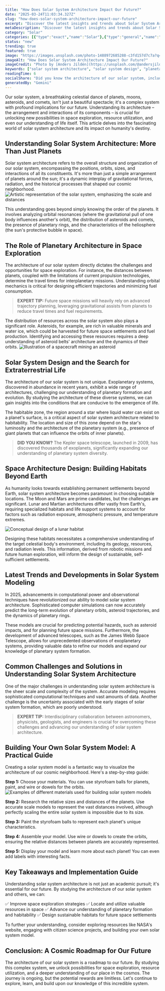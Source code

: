 ```yaml
---
title: "How Does Solar System Architecture Impact Our Future?"
date: "2025-03-24T11:03:34.327Z"
slug: "how-does-solar-system-architecture-impact-our-future"
excerpt: "Discover the latest insights and trends about Solar System Architecture. This comprehensive guide covers everything you need to know about Solar System Architecture in 2025."
metaDescription: "Discover the latest insights and trends about Solar System Architecture. This comprehensive guide covers everything you need to know about Solar System Arc..."
category: "Solar"
categories: [{"type":"exact","name":"Solar"},{"type":"general","name":"Space Exploration"},{"type":"medium","name":"Orbital Mechanics"},{"type":"specific","name":"Satellite Networks"},{"type":"niche","name":"Constellation Design"}]
status: "new"
trending: true
featured: true
image: "https://images.unsplash.com/photo-1488972685288-c3fd157d7c7a?q=85&w=1200&fit=max&fm=webp&auto=compress"
imageAlt: "How Does Solar System Architecture Impact Our Future?"
imageCredit: "Photo by [Anders Jildén](https://unsplash.com/@andersjilden) on Unsplash"
keywords: ["solar system architecture", "solar system design", "planetary architecture", "space architecture design", "solar system model", "designing a solar system", "best solar system model", "buy solar system model kit", "solar system architecture pdf", "how to build a solar system model"]
readingTime: 6
socialShare: "Did you know the architecture of our solar system, including the distribution of resources and gravitational forces, directly impacts our ability to explore and potentially inhabit other celestial bodies?  Our future in space hinges on understanding this cosmic blueprint."
generatedBy: "Gemini"
---
```




Our solar system, a breathtaking celestial dance of planets, moons, asteroids, and comets, isn't just a beautiful spectacle; it's a complex system with profound implications for our future.  Understanding its architecture – the arrangement and interactions of its components – is crucial for unlocking new possibilities in space exploration, resource utilization, and even our understanding of life itself. This article delves into the fascinating world of solar system architecture and its impact on humanity's destiny.

## Understanding Solar System Architecture: More Than Just Planets

Solar system architecture refers to the overall structure and organization of our solar system, encompassing the positions, orbits, sizes, and interactions of all its constituents.  It's more than just a simple arrangement of planets around the sun; it's a dynamic interplay of gravitational forces, radiation, and the historical processes that shaped our cosmic neighborhood. ![Artistic representation of the solar system, emphasizing the scale and distances](https://images.unsplash.com/photo-1527576539890-dfa815648363?q=85&w=1200&fit=max&fm=webp&auto=compress)

This understanding goes beyond simply knowing the order of the planets. It involves analyzing orbital resonances (where the gravitational pull of one body influences another's orbit), the distribution of asteroids and comets, the presence of planetary rings, and the characteristics of the heliosphere (the sun's protective bubble in space).

## The Role of Planetary Architecture in Space Exploration

The architecture of our solar system directly dictates the challenges and opportunities for space exploration. For instance, the distances between planets, coupled with the limitations of current propulsion technologies, determine the travel times for interplanetary missions.  Understanding orbital mechanics is critical for designing efficient trajectories and minimizing fuel consumption.

> **EXPERT TIP:**  Future space missions will heavily rely on advanced trajectory planning, leveraging gravitational assists from planets to reduce travel times and fuel requirements.

The distribution of resources across the solar system also plays a significant role.  Asteroids, for example, are rich in valuable minerals and water ice, which could be harvested for future space settlements and fuel production. Identifying and accessing these resources requires a deep understanding of asteroid belts' architecture and the dynamics of their orbits. ![Illustration of a spacecraft mining an asteroid](https://images.unsplash.com/photo-1488972685288-c3fd157d7c7a?q=85&w=1200&fit=max&fm=webp&auto=compress)

## Solar System Design and the Search for Extraterrestrial Life

The architecture of our solar system is not unique.  Exoplanetary systems, discovered in abundance in recent years, exhibit a wide range of architectures, challenging our understanding of planetary formation and evolution.  By studying the architecture of these diverse systems, we can gain insights into the conditions that are conducive to the emergence of life.

The habitable zone, the region around a star where liquid water can exist on a planet's surface, is a critical aspect of solar system architecture related to habitability.  The location and size of this zone depend on the star's luminosity and the architecture of the planetary system (e.g., presence of giant planets that can influence the orbits of inner planets).

> **DID YOU KNOW?**  The Kepler space telescope, launched in 2009, has discovered thousands of exoplanets, significantly expanding our understanding of planetary system diversity.

##  Space Architecture Design: Building Habitats Beyond Earth

As humanity looks towards establishing permanent settlements beyond Earth, solar system architecture becomes paramount in choosing suitable locations. The Moon and Mars are prime candidates, but the challenges are significant.  Lunar and Martian architectures differ vastly from Earth's, requiring specialized habitats and life support systems to account for factors such as radiation exposure, atmospheric pressure, and temperature extremes.

![Conceptual design of a lunar habitat](https://images.unsplash.com/photo-1487958449943-2429e8be8625?q=85&w=1200&fit=max&fm=webp&auto=compress)

Designing these habitats necessitates a comprehensive understanding of the target celestial body's environment, including its geology, resources, and radiation levels. This information, derived from robotic missions and future human exploration, will inform the design of sustainable, self-sufficient settlements.

## Latest Trends and Developments in Solar System Modeling

In 2025, advancements in computational power and observational techniques have revolutionized our ability to model solar system architecture.  Sophisticated computer simulations can now accurately predict the long-term evolution of planetary orbits, asteroid trajectories, and the dynamics of planetary rings.

These models are crucial for predicting potential hazards, such as asteroid impacts, and for planning future space missions.  Furthermore, the development of advanced telescopes, such as the James Webb Space Telescope, allows for unprecedented observations of exoplanetary systems, providing valuable data to refine our models and expand our knowledge of planetary system formation.

## Common Challenges and Solutions in Understanding Solar System Architecture

One of the major challenges in understanding solar system architecture is the sheer scale and complexity of the system.  Accurate modeling requires sophisticated computational techniques and vast amounts of data.  Another challenge is the uncertainty associated with the early stages of solar system formation, which are poorly understood.

> **EXPERT TIP:**  Interdisciplinary collaboration between astronomers, physicists, geologists, and engineers is crucial for overcoming these challenges and advancing our understanding of solar system architecture.

##  Building Your Own Solar System Model: A Practical Guide

Creating a solar system model is a fantastic way to visualize the architecture of our cosmic neighborhood.  Here's a step-by-step guide:

**Step 1:** Choose your materials. You can use styrofoam balls for planets, paint, and wire or dowels for the orbits.  ![Examples of different materials used for building solar system models](https://images.unsplash.com/photo-1518005020951-eccb494ad742?q=85&w=1200&fit=max&fm=webp&auto=compress)

**Step 2:** Research the relative sizes and distances of the planets.  Use accurate scale models to represent the vast distances involved, although perfectly scaling the entire solar system is impossible due to its size.

**Step 3:** Paint the styrofoam balls to represent each planet's unique characteristics.

**Step 4:** Assemble your model.  Use wire or dowels to create the orbits, ensuring the relative distances between planets are accurately represented.

**Step 5:** Display your model and learn more about each planet!  You can even add labels with interesting facts.

## Key Takeaways and Implementation Guide

Understanding solar system architecture is not just an academic pursuit; it's essential for our future.  By studying the architecture of our solar system and others, we can:

✅ Improve space exploration strategies
✅ Locate and utilize valuable resources in space
✅ Advance our understanding of planetary formation and habitability
✅ Design sustainable habitats for future space settlements

To further your understanding, consider exploring resources like NASA's website, engaging with citizen science projects, and building your own solar system model.

## Conclusion:  A Cosmic Roadmap for Our Future

The architecture of our solar system is a roadmap to our future. By studying this complex system, we unlock possibilities for space exploration, resource utilization, and a deeper understanding of our place in the cosmos. The journey is ongoing, but the potential rewards are limitless.  Let's continue to explore, learn, and build upon our knowledge of this incredible system.

